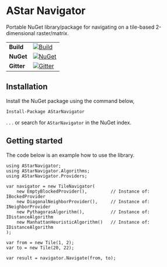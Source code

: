 # AStar Navigator 
Portable NuGet library/package for navigating on a tile-based 2-dimensional raster/matrix.

|||
|-|-|
|**Build**|[![Build](https://ci.appveyor.com/api/projects/status/fu2jsiaylryisy5t?svg=true)](https://ci.appveyor.com/project/WichardRiezebos/astar) |
|**NuGet**|[![NuGet](https://buildstats.info/nuget/AStarNavigator)](https://www.nuget.org/packages/AStarNavigator/) |
|**Gitter**|[![Gitter](https://badges.gitter.im/Join%20Chat.svg)](https://gitter.im/astar-navigator)
## Installation

Install the NuGet package using the command below,

```
Install-Package AStarNavigator
```

. . . or search for `AStarNavigator` in the NuGet index.

## Getting started
The code below is an example how to use the library.

```
using AStarNavigator;
using AStarNavigator.Algorithms;
using AStarNavigator.Providers;

var navigator = new TileNavigator(
    new EmptyBlockedProvider(),         // Instance of: IBockedProvider
    new DiagonalNeighborProvider(),     // Instance of: INeighborProvider
    new PythagorasAlgorithm(),          // Instance of: IDistanceAlgorithm
    new ManhattanHeuristicAlgorithm()   // Instance of: IDistanceAlgorithm
);

var from = new Tile(1, 2);
var to = new Tile(20, 22);

var result = navigator.Navigate(from, to); 
```
